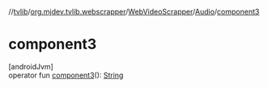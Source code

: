 //[tvlib](../../../../index.md)/[org.mjdev.tvlib.webscrapper](../../index.md)/[WebVideoScrapper](../index.md)/[Audio](index.md)/[component3](component3.md)

# component3

[androidJvm]\
operator fun [component3](component3.md)(): [String](https://kotlinlang.org/api/latest/jvm/stdlib/kotlin/-string/index.html)
